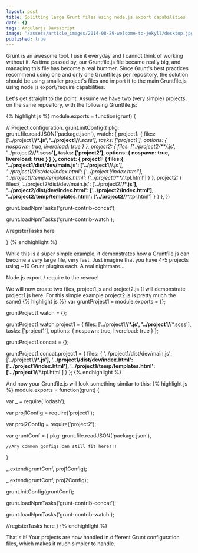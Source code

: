 ```yaml
---
layout: post
title: Splitting large Grunt files using node.js export capabilities
date: {}
tags: Angularjs Javascript
image: "/assets/article_images/2014-08-29-welcome-to-jekyll/desktop.jpg"
published: true
---
```


Grunt is an awesome tool. I use it everyday and I cannot think of working without it. As time passed by, our Gruntfile.js file became really big, and managing this file has become a real bummer. Since Grunt's best practices recommend using one and only one Gruntfile.js per repository, the solution should be using smaller project's files and import it to the main Gruntfile.js using node.js export/require capabilities.

Let's get straight to the point. Assume we have two (very simple) projects, on the same repository, with the following Gruntfile.js:

{% highlight js %}
module.exports = function(grunt) {

// Project configuration.
  grunt.initConfig({
    pkg: grunt.file.readJSON('package.json'),
    watch: {
      project1: {
        files: ['../project1/**/*.js', '../project1/**/*.scss'],
        tasks: ['project1'],
        options: {
            nospawn: true,
            livereload: true
        }
      },
      project2: {
        files: ['../project2/**/*.js', '../project2/**/*.scss'],
        tasks: ['project2'],
        options: {
          nospawn: true,
          livereload: true
        }
      }
    },
    concat: {
      project1: {
        files:{
          '../project1/dist/dev/main.js': ['../project1/**/*.js'],
          '../project1/dist/dev/index.html': ['../project1/index.html'],
          '../project1/temp/templates.html': ['../project1/**/*.tpl.html']
        }
      },
      project2: {
        files:{
          '../project2/dist/dev/main.js': ['../project2/**/*.js'],
          '../project2/dist/dev/index.html': ['../project2/index.html'],
          '../project2/temp/templates.html': ['../project2/**/*.tpl.html']
        }
      }
    },
  })
  
  grunt.loadNpmTasks('grunt-contrib-concat');

  grunt.loadNpmTasks('grunt-contrib-watch');

  //registerTasks here

}
{% endhighlight %}

While this is a super simple example, it demonstrates how a Gruntfile.js can become a very large file, very fast. Just imagine that you have 4-5 projects using ~10 Grunt plugins each. A real nightmare...

Node.js export / require to the rescue!

We will now create two files, project1.js and project2.js (I will demonstrate project1.js here. For this simple example project2.js is pretty much the same)
{% highlight js %}
var gruntProject1 = module.exports = {};

gruntProject1.watch = {};

gruntProject1.watch.project1 = {
  files: ['../project1/**/*.js', '../project1/**/*.scss'],
  tasks: ['project1'],
  options: {
    nospawn: true,
    livereload: true
  }
};


gruntProject1.concat = {};

gruntProject1.concat.project1 = {
  files: {
    '../project1/dist/dev/main.js': ['../project1/**/*.js'],
    '../project1/dist/dev/index.html': ['../project1/index.html'],
    '../project1/temp/templates.html': ['../project1/**/*.tpl.html']
   }
};
{% endhighlight %}


And now your Gruntfile.js will look something similar to this:
{% highlight js %}
module.exports = function(grunt) {

  var _ = require('lodash');

  var proj1Config = require('project1');

  var proj2Config = require('project2');

  var gruntConf = {
    pkg: grunt.file.readJSON('package.json'),

    //Any common gonfigs can still fit here!!!
  }

  _.extend(gruntConf, proj1Config);

  _.extend(gruntConf, proj2Config);

  grunt.initConfig(gruntConf);

  grunt.loadNpmTasks('grunt-contrib-concat');

  grunt.loadNpmTasks('grunt-contrib-watch');

  //registerTasks here
}
{% endhighlight %}

That's it! Your projects are now handled in different Grunt configuration files, which makes it much simpler to handle.
